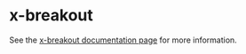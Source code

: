 x-breakout
================

See the [x-breakout documentation page](http://.../x-breakout) for more information.
